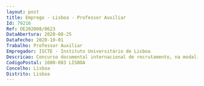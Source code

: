 ```yaml
--- 
layout: post
title: Emprego - Lisboa - Professor Auxiliar
Id: 79216
Ref: OE202008/0623
DataAbertura: 2020-08-25
DataFecho: 2020-10-01
Trabalho: Professor Auxiliar
Empregador: ISCTE - Instituto Universitário de Lisboa
Descricao: Concurso documental internacional de recrutamento, na modalidade de contrato de trabalho em funções públicas por tempo indeterminado, para um posto de trabalho para a categoria de professor auxiliar, na área disciplinar de Contabilidade, do Departamento de Contabilidade do Iscte Instituto Universitário de Lisboa.
CodigoPostal: 1600-083 LISBOA
Concelho: Lisboa
Distrito: Lisboa
--- 
```

